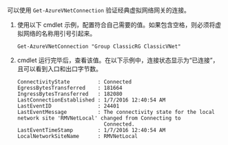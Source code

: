 可以使用 `Get-AzureVNetConnection` 验证经典虚拟网络网关的连接。

1. 使用以下 cmdlet 示例，配置符合自己需要的值。如果包含空格，则必须将虚拟网络的名称用引号引起来。

    ```
    Get-AzureVNetConnection "Group ClassicRG ClassicVNet"
    ```
2. cmdlet 运行完毕后，查看该值。在以下示例中，连接状态显示为“已连接”，且可以看到入口和出口字节数。

    ```
    ConnectivityState         : Connected
    EgressBytesTransferred    : 181664
    IngressBytesTransferred   : 182080
    LastConnectionEstablished : 1/7/2016 12:40:54 AM
    LastEventID               : 24401
    LastEventMessage          : The connectivity state for the local network site 'RMVNetLocal' changed from Connecting to
                                Connected.
    LastEventTimeStamp        : 1/7/2016 12:40:54 AM
    LocalNetworkSiteName      : RMVNetLocal
    ```

<!---HONumber=Mooncake_0206_2017-->